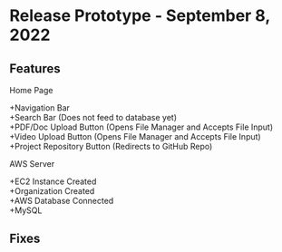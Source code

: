 # Release Prototype - September 8, 2022

## Features

Home Page  

+Navigation Bar  
+Search Bar (Does not feed to database yet)  
+PDF/Doc Upload Button (Opens File Manager and Accepts File Input)  
+Video Upload Button (Opens File Manager and Accepts File Input)  
+Project Repository Button (Redirects to GitHub Repo)  

AWS Server  

+EC2 Instance Created  
+Organization Created  
+AWS Database Connected  
+MySQL 
## Fixes

